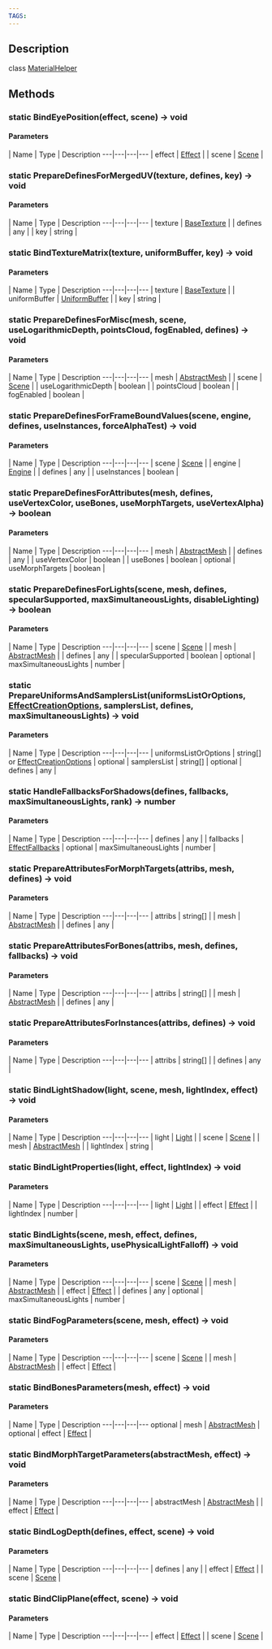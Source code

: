 ```yaml
---
TAGS:
---
```

## Description

class [MaterialHelper](/classes/3.1/MaterialHelper)



## Methods

### static BindEyePosition(effect, scene) &rarr; void



#### Parameters
 | Name | Type | Description
---|---|---|---
 | effect | [Effect](/classes/3.1/Effect) | 
 | scene | [Scene](/classes/3.1/Scene) | 
### static PrepareDefinesForMergedUV(texture, defines, key) &rarr; void



#### Parameters
 | Name | Type | Description
---|---|---|---
 | texture | [BaseTexture](/classes/3.1/BaseTexture) | 
 | defines | any | 
 | key | string | 
### static BindTextureMatrix(texture, uniformBuffer, key) &rarr; void



#### Parameters
 | Name | Type | Description
---|---|---|---
 | texture | [BaseTexture](/classes/3.1/BaseTexture) | 
 | uniformBuffer | [UniformBuffer](/classes/3.1/UniformBuffer) | 
 | key | string | 
### static PrepareDefinesForMisc(mesh, scene, useLogarithmicDepth, pointsCloud, fogEnabled, defines) &rarr; void



#### Parameters
 | Name | Type | Description
---|---|---|---
 | mesh | [AbstractMesh](/classes/3.1/AbstractMesh) | 
 | scene | [Scene](/classes/3.1/Scene) | 
 | useLogarithmicDepth | boolean | 
 | pointsCloud | boolean | 
 | fogEnabled | boolean | 
### static PrepareDefinesForFrameBoundValues(scene, engine, defines, useInstances, forceAlphaTest) &rarr; void



#### Parameters
 | Name | Type | Description
---|---|---|---
 | scene | [Scene](/classes/3.1/Scene) | 
 | engine | [Engine](/classes/3.1/Engine) | 
 | defines | any | 
 | useInstances | boolean | 
### static PrepareDefinesForAttributes(mesh, defines, useVertexColor, useBones, useMorphTargets, useVertexAlpha) &rarr; boolean



#### Parameters
 | Name | Type | Description
---|---|---|---
 | mesh | [AbstractMesh](/classes/3.1/AbstractMesh) | 
 | defines | any | 
 | useVertexColor | boolean | 
 | useBones | boolean | 
optional | useMorphTargets | boolean | 
### static PrepareDefinesForLights(scene, mesh, defines, specularSupported, maxSimultaneousLights, disableLighting) &rarr; boolean



#### Parameters
 | Name | Type | Description
---|---|---|---
 | scene | [Scene](/classes/3.1/Scene) | 
 | mesh | [AbstractMesh](/classes/3.1/AbstractMesh) | 
 | defines | any | 
 | specularSupported | boolean | 
optional | maxSimultaneousLights | number | 
### static PrepareUniformsAndSamplersList(uniformsListOrOptions, [EffectCreationOptions](/classes/3.1/EffectCreationOptions), samplersList, defines, maxSimultaneousLights) &rarr; void



#### Parameters
 | Name | Type | Description
---|---|---|---
 | uniformsListOrOptions | string[] or [EffectCreationOptions](/classes/3.1/EffectCreationOptions) | 
optional | samplersList | string[] | 
optional | defines | any | 
### static HandleFallbacksForShadows(defines, fallbacks, maxSimultaneousLights, rank) &rarr; number



#### Parameters
 | Name | Type | Description
---|---|---|---
 | defines | any | 
 | fallbacks | [EffectFallbacks](/classes/3.1/EffectFallbacks) | 
optional | maxSimultaneousLights | number | 
### static PrepareAttributesForMorphTargets(attribs, mesh, defines) &rarr; void



#### Parameters
 | Name | Type | Description
---|---|---|---
 | attribs | string[] | 
 | mesh | [AbstractMesh](/classes/3.1/AbstractMesh) | 
 | defines | any | 
### static PrepareAttributesForBones(attribs, mesh, defines, fallbacks) &rarr; void



#### Parameters
 | Name | Type | Description
---|---|---|---
 | attribs | string[] | 
 | mesh | [AbstractMesh](/classes/3.1/AbstractMesh) | 
 | defines | any | 
### static PrepareAttributesForInstances(attribs, defines) &rarr; void



#### Parameters
 | Name | Type | Description
---|---|---|---
 | attribs | string[] | 
 | defines | any | 
### static BindLightShadow(light, scene, mesh, lightIndex, effect) &rarr; void



#### Parameters
 | Name | Type | Description
---|---|---|---
 | light | [Light](/classes/3.1/Light) | 
 | scene | [Scene](/classes/3.1/Scene) | 
 | mesh | [AbstractMesh](/classes/3.1/AbstractMesh) | 
 | lightIndex | string | 
### static BindLightProperties(light, effect, lightIndex) &rarr; void



#### Parameters
 | Name | Type | Description
---|---|---|---
 | light | [Light](/classes/3.1/Light) | 
 | effect | [Effect](/classes/3.1/Effect) | 
 | lightIndex | number | 
### static BindLights(scene, mesh, effect, defines, maxSimultaneousLights, usePhysicalLightFalloff) &rarr; void



#### Parameters
 | Name | Type | Description
---|---|---|---
 | scene | [Scene](/classes/3.1/Scene) | 
 | mesh | [AbstractMesh](/classes/3.1/AbstractMesh) | 
 | effect | [Effect](/classes/3.1/Effect) | 
 | defines | any | 
optional | maxSimultaneousLights | number | 
### static BindFogParameters(scene, mesh, effect) &rarr; void



#### Parameters
 | Name | Type | Description
---|---|---|---
 | scene | [Scene](/classes/3.1/Scene) | 
 | mesh | [AbstractMesh](/classes/3.1/AbstractMesh) | 
 | effect | [Effect](/classes/3.1/Effect) | 
### static BindBonesParameters(mesh, effect) &rarr; void



#### Parameters
 | Name | Type | Description
---|---|---|---
optional | mesh | [AbstractMesh](/classes/3.1/AbstractMesh) | 
optional | effect | [Effect](/classes/3.1/Effect) | 
### static BindMorphTargetParameters(abstractMesh, effect) &rarr; void



#### Parameters
 | Name | Type | Description
---|---|---|---
 | abstractMesh | [AbstractMesh](/classes/3.1/AbstractMesh) | 
 | effect | [Effect](/classes/3.1/Effect) | 
### static BindLogDepth(defines, effect, scene) &rarr; void



#### Parameters
 | Name | Type | Description
---|---|---|---
 | defines | any | 
 | effect | [Effect](/classes/3.1/Effect) | 
 | scene | [Scene](/classes/3.1/Scene) | 
### static BindClipPlane(effect, scene) &rarr; void



#### Parameters
 | Name | Type | Description
---|---|---|---
 | effect | [Effect](/classes/3.1/Effect) | 
 | scene | [Scene](/classes/3.1/Scene) | 
